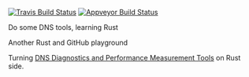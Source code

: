 [![Travis Build Status][travis-badge]][travis-url]
[![Appveyor Build Status][appveyor-badge]][appveyor-url]

[travis-badge]: https://api.travis-ci.org/arrrght/dnsdg.svg?branch=master
[travis-url]: https://travis-ci.org/arrrght/dnsdg
[appveyor-badge]: https://ci.appveyor.com/api/projects/status/nm41w0ljf39jgetg?svg=true
[appveyor-url]: https://ci.appveyor.com/project/arrrght/dns-test

Do some DNS tools, learning Rust

Another Rust and GitHub playground

Turning [DNS Diagnostics and Performance Measurement Tools](https://github.com/farrokhi/dnsdiag) on Rust side.
